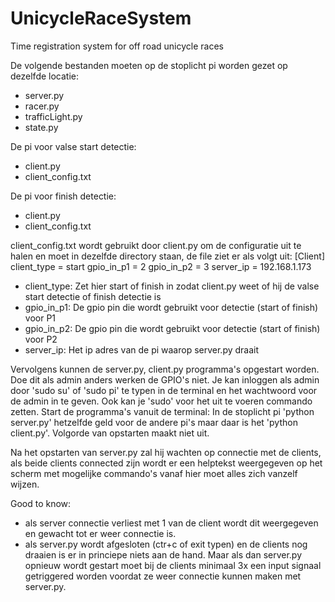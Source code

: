 # UnicycleRaceSystem
Time registration system for off road unicycle races

De volgende bestanden moeten op de stoplicht pi worden gezet op dezelfde locatie:
- server.py
- racer.py
- trafficLight.py
- state.py

De pi voor valse start detectie:
- client.py
- client_config.txt

De pi voor finish detectie:
- client.py
- client_config.txt

client_config.txt wordt gebruikt door client.py om de configuratie uit te halen en moet in dezelfde directory staan, de file ziet er als volgt uit:
    [Client]
    client_type = start
    gpio_in_p1 = 2
    gpio_in_p2 = 3
    server_ip = 192.168.1.173
- client_type: Zet hier start of finish in zodat client.py weet of hij de valse start detectie of finish detectie is
- gpio_in_p1:  De gpio pin die wordt gebruikt voor detectie (start of finish) voor P1
- gpio_in_p2:  De gpio pin die wordt gebruikt voor detectie (start of finish) voor P2
- server_ip:   Het ip adres van de pi waarop server.py draait

Vervolgens kunnen de server.py, client.py programma's opgestart worden.
Doe dit als admin anders werken de GPIO's niet. Je kan inloggen als admin door 'sudo su' of 'sudo pi' te typen in de terminal en het wachtwoord voor de admin in te geven.
Ook kan je 'sudo' voor het uit te voeren commando zetten. Start de programma's vanuit de terminal:
In de stoplicht pi 'python server.py' hetzelfde geld voor de andere pi's maar daar is het 'python client.py'.
Volgorde van opstarten maakt niet uit.

Na het opstarten van server.py zal hij wachten op connectie met de clients, als beide clients connected zijn wordt er een helptekst weergegeven op het scherm met mogelijke commando's vanaf hier moet alles zich vanzelf wijzen.

Good to know:
- als server connectie verliest met 1 van de client wordt dit weergegeven en gewacht tot er weer connectie is.
- als server.py wordt afgesloten (ctr+c of exit typen) en de clients nog draaien is er in princiepe niets aan de hand. Maar als dan server.py opnieuw wordt gestart moet bij de clients minimaal 3x een input signaal getriggered worden voordat ze weer connectie kunnen maken met server.py.
